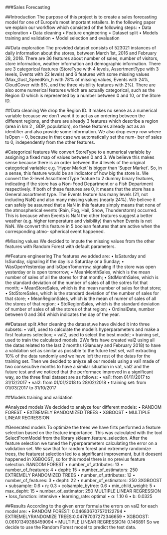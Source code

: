 ###Sales Forecasting

##Introduction
The purpose of this project is to create a sales forecasting model for one of Europe’s most important
retailers. In the following paper we explain our workflow which consisted of the following steps:
• Data exploration
• Data cleaning
• Feature engineering
• Dataset split
• Models training and validation
• Model selection and evaluation

##Data exploration
The provided dataset consists of 523021 instances of daily information about the stores, between
March 1st, 2016 and February 28, 2018. There are 36 features about number of sales, number of
visitors, store information, weather information and demographic information.
There are 3 categorical features (StoreType with 4 levels, AssortmentType with 3 levels, Events
with 22 levels) and 6 features with some missing values (Max_Gust_SpeedKm_h with 78% of
missing values, Events with 24%, CloudCover with 8%, and the three visibility features with 2%).
There are also some numerical features which are actually categorical, such as the Region ID
which is represented by a number between 0 and 10, or the Store ID.

##Data cleaning
We drop the Region ID. It makes no sense as a numerical variable because we don’t want it to
act as an ordering between the different regions, and there are already 3 features which describe
a region (area in km 2 , GDP, population), so these features already act as an identifier and also
provide some information.
We also drop every row where IsOpen = 0, because in that case we automatically set the num-
ber of sales to 0, independently from the other features.

#Categorical features
We convert StoreType to a numerical variable by assigning a fixed map of values between 0 and 3.
We believe this makes sense because there is an order between the 4 levels of the original categorical
variable: e.g. ’Hyper Market’ is bigger than ’Super Market’. So, in a sense, this feature would be
an indicator of how big the store is.
We convert the 3-level AssortmentType feature to 2 dummy binary features, indicating if the
store has a Non-Food Department or a Fish Department respectively. If both of these features are
0, it means that the store has a General assortment type.
The Events feature has many levels (21, not including NaN) and also many missing values
(nearly 24%).
We believe it can safely be assumed that a NaN in this feature simply means that none of
the atmospherical events (Rain, Fog, Hail, Snow, Thunderstorm) occurred. This is because when
Events is NaN the other features suggest a better weather (e.g. higher temperature and visibility)
than when Events is not NaN.
We convert this feature in 5 boolean features that are active when the corresponding atmo-
spherical event happened.

#Missing values
We decided to impute the missing values from the other features with Random Forest with default
parameters.

##Feature engineering
The features we added are:
• IsSaturday and IsSunday, signaling if the day is a Saturday or a Sunday;
• WasOpenYesterday and IsOpenTomorrow, signaling if the store was open yesterday or is
open tomorrow;
• MeanMonthSales, which is the mean number of sales of all the stores for that month;
• StdMonthSales, which is the standard deviation of the number of sales of all the sotres fot
that month;
• MeanStoreSales, which is the mean number of sales for that store;
• StdStoreSales, which is the standard deviation of the number of sales for that store;
• MeanRegionSales, which is the mean of numer of sales of all the stores of that region;
• StdRegionSales, which is the standard deviation of number of sales of all the stores of that
region;
• OrdinalDate, number between 0 and 364 which indicates the day of the year.

##Dataset split
After cleaning the dataset,we have divided it into three subsets:
• val1, used to calculate the model’s hyperparameters and make a first features selection;
• val2, used to select the best model;
• training set, used to train the calculated models.
2We firts have created val2 using all the datas related to the last 2 months (Gianuary and
February 2018) to have a validation set as similar as possible to the future test set, val1 extracting
10% of the data randomly and we have left the rest of the datas for the training set.
Then we decided to anlyze all our models using a val1 made of two consecutive months to have
a similar situation in va1, val2 and the future test and we noticed that the performace improved
in a significant way, so the three final dataset are as follows:
• val1: from 01/11/2017 to 31/12/2017
• val2: from 01/01/2018 to 28/02/2018
• training set: from 01/03/2017 to 31/10/2017

##Models training and validation

#Analyzed models
We decided to analyze four different models:
• RANDOM FOREST
• EXTREMELY RANDOMIZED TREES
• XGBOOST
• MULTIPLE LINEAR REGRESSION

#Generated models
To optimize the trees we have firts performed a feature selection based on the feature importance.
This was calculated with the tool SelectFromModel from the library sklearn.feature_selection.
After the feature selection we tuned the hyperparameters calculating the error on a validation
set. We saw that for random forest and extremely randomize trees, the featurest selection led to
a significant improvement, but it doesent happened in XGBOOST, so for this model there is no
previus feature selection.
RANDOM FOREST
• number_of_attributes: 13
• number_of_freatures: 4
• depht: 15
• number_of_estimators: 250
EXTREMELY RANDOMIZED TREES
• number_of_attributes: 12
• number_of_features: 3
• depht: 22
• number_of_estimators: 250
3XGBOOST
• subsample: 0.6
• η: 0.3
• colsample_bytree: 0.6
• min_child_weight: 5
• max_depht: 15
• number_of_estimator: 250
MULTIPLE LINEAR REGRESSION
• loss_function: intensive
• learning_rate: optimal
• α: 1.10 6
• b: 0.0325

##Results
According to the given error formula the errors on val2 for each model are:
• RANDOM FOREST: 0.046836707570122794
• EXTREMELYRANDOMIZE TREES:0.04787037272346659
• XGBOOST: 0.06101349388459094
• MULTIPLE LINEAR REGRESSION: 0.146891
So we decide to use the Random Forest model to predict the test data.
